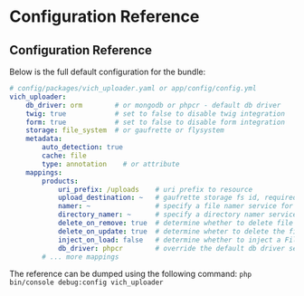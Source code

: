 Configuration Reference
=======================

## Configuration Reference

Below is the full default configuration for the bundle:

``` yaml
# config/packages/vich_uploader.yaml or app/config/config.yml
vich_uploader:
    db_driver: orm        # or mongodb or phpcr - default db driver
    twig: true            # set to false to disable twig integration
    form: true            # set to false to disable form integration
    storage: file_system  # or gaufrette or flysystem
    metadata:
        auto_detection: true
        cache: file
        type: annotation    # or attribute
    mappings:
        products:
            uri_prefix: /uploads    # uri prefix to resource
            upload_destination: ~   # gaufrette storage fs id, required
            namer: ~                # specify a file namer service for this entity, null default
            directory_namer: ~      # specify a directory namer service for this entity, null default
            delete_on_remove: true  # determine whether to delete file upon removal of entity
            delete_on_update: true  # determine wheter to delete the file upon update of entity
            inject_on_load: false   # determine whether to inject a File instance upon load
            db_driver: phpcr        # override the default db driver set above. Allow separate driver per mapping
        # ... more mappings
```

The reference can be dumped using the following command: `php bin/console debug:config vich_uploader`

